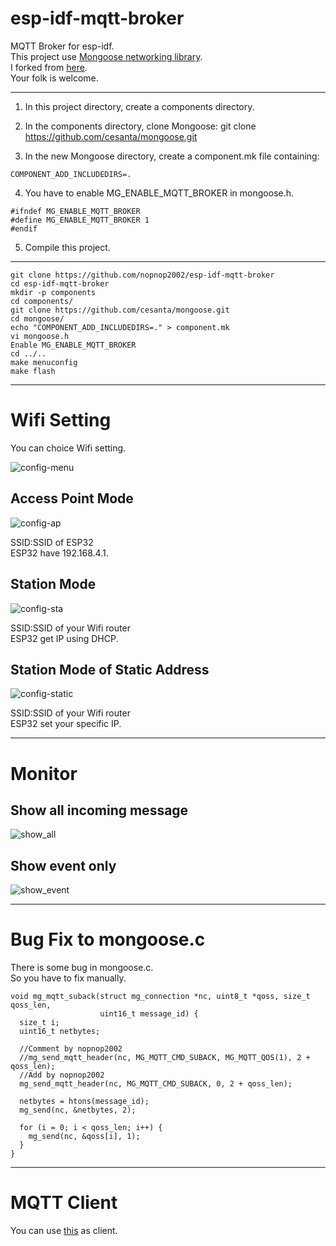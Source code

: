 # esp-idf-mqtt-broker
MQTT Broker for esp-idf.   
This project use [Mongoose networking library](https://cesanta.com/docs/overview/intro.html).   
I forked from [here](https://github.com/bigw00d/esp32_mongoose_sample).   
Your folk is welcome.   

---

1. In this project directory, create a components directory.

2. In the components directory, clone Mongoose:
git clone https://github.com/cesanta/mongoose.git

3. In the new Mongoose directory, create a component.mk file containing:

```
COMPONENT_ADD_INCLUDEDIRS=.
```

4. You have to enable MG_ENABLE_MQTT_BROKER  in mongoose.h.

```
#ifndef MG_ENABLE_MQTT_BROKER
#define MG_ENABLE_MQTT_BROKER 1
#endif
```

5. Compile this project.

---

```
git clone https://github.com/nopnop2002/esp-idf-mqtt-broker
cd esp-idf-mqtt-broker
mkdir -p components
cd components/
git clone https://github.com/cesanta/mongoose.git
cd mongoose/
echo "COMPONENT_ADD_INCLUDEDIRS=." > component.mk
vi mongoose.h
Enable MG_ENABLE_MQTT_BROKER
cd ../..
make menuconfig
make flash
```

---

# Wifi Setting

You can choice Wifi setting.   

![config-menu](https://user-images.githubusercontent.com/6020549/60885379-6ed2b500-a28a-11e9-9c1f-b56b0b0223ec.jpg)

## Access Point Mode
![config-ap](https://user-images.githubusercontent.com/6020549/61047772-2f879e00-a41b-11e9-9198-6f6ce317b05d.jpg)

SSID:SSID of ESP32   
ESP32 have 192.168.4.1.   

## Station Mode
![config-sta](https://user-images.githubusercontent.com/6020549/60974756-977bad00-a365-11e9-9298-961a1d6ffbf5.jpg)

SSID:SSID of your Wifi router   
ESP32 get IP using DHCP.    

## Station Mode of Static Address
![config-static](https://user-images.githubusercontent.com/6020549/60974754-977bad00-a365-11e9-8262-fc394c495393.jpg)

SSID:SSID of your Wifi router   
ESP32 set your specific IP.   

----

# Monitor

## Show all incoming message
![show_all](https://user-images.githubusercontent.com/6020549/60963697-7490cf00-a34c-11e9-8386-1025afce8f8f.jpg)

## Show event only
![show_event](https://user-images.githubusercontent.com/6020549/60963702-76f32900-a34c-11e9-9fbe-781f583965ab.jpg)

----

# Bug Fix to mongoose.c

There is some bug in mongoose.c.   
So you have to fix manually.   

```
void mg_mqtt_suback(struct mg_connection *nc, uint8_t *qoss, size_t qoss_len,
                    uint16_t message_id) {
  size_t i;
  uint16_t netbytes;

  //Comment by nopnop2002
  //mg_send_mqtt_header(nc, MG_MQTT_CMD_SUBACK, MG_MQTT_QOS(1), 2 + qoss_len);
  //Add by nopnop2002
  mg_send_mqtt_header(nc, MG_MQTT_CMD_SUBACK, 0, 2 + qoss_len);

  netbytes = htons(message_id);
  mg_send(nc, &netbytes, 2);

  for (i = 0; i < qoss_len; i++) {
    mg_send(nc, &qoss[i], 1);
  }
}
```

---

# MQTT Client
You can use [this](https://github.com/espressif/esp-idf/tree/master/examples/protocols/mqtt/tcp) as client.
